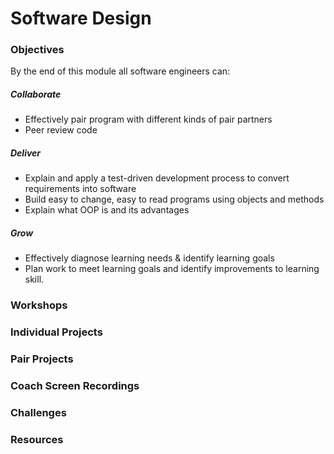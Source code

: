 # Software Design

### Objectives
By the end of this module all software engineers can:

##### Collaborate
  - Effectively pair program with different kinds of pair partners
  - Peer review code

##### Deliver
  - Explain and apply a test-driven development process to convert requirements into software
  - Build easy to change, easy to read programs using objects and methods
  - Explain what OOP is and its advantages

##### Grow
  - Effectively diagnose learning needs & identify learning goals
  - Plan work to meet learning goals and identify improvements to learning skill.

### Workshops

### Individual Projects

### Pair Projects

### Coach Screen Recordings

### Challenges

### Resources
